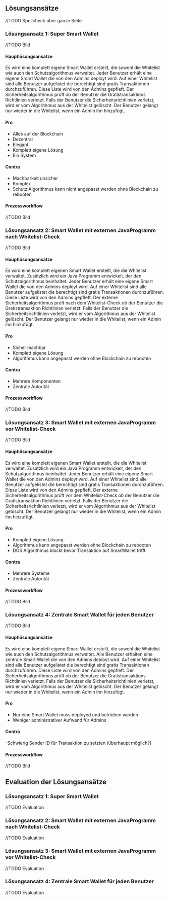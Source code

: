 ## Lösungsansätze 
//TODO Spellcheck über ganze Seite
### Lösungsansatz 1: Super Smart Wallet

//TODO Bild

#### Hauptlösungsansätze
Es wird eine komplett eigene Smart Wallet erstellt, die sowohl die Whitelist wie auch den Schutzalgorithmus verwaltet.
Jeder Benutzer erhält eine eigene Smart Wallet die von den Admins deployt wird.
Auf einer Whitelist sind alle Benutzer aufgelistet die berechtigt sind gratis Transaktionen durchzuführen. Diese Liste wird von den Admins gepfleft. Der Sicherheitsalgorithmus prüft ob der Benutzer die Gratistransaktions Richtlinien verletzt. Falls der Benutzer die Sicherheitsrichtlinien verletzt, wird er vom Algorithmus aus der Whitelist gelöscht. Der Benutzer gelangt nur wieder in die Whitelist, wenn ein Admin ihn hinzufügt.

#### Pro
- Alles auf der Blockchain
- Dezentral
- Elegant
- Komplett eigene Lösung
- Ein System
#### Contra
- Machbarkeit unsicher
- Komplex
- Schutz Algorithmus kann nicht angepasst werden ohne Blockchain zu rebooten


#### Prozessworkflow

//TODO Bild

### Lösungsansatz 2: Smart Wallet mit externen JavaProgramm nach Whitelist-Check
//TODO Bild
#### Hauptlösungsansätze
Es wird eine komplett eigenen Smart Wallet erstellt, die die Whitelist verwaltet. Zusätzlich wird ein Java Programm entwickelt, der den Schutzalgorithmus beinhaltet. 
Jeder Benutzer erhält eine eigene Smart Wallet die von den Admins deployt wird.
Auf einer Whitelist sind alle Benutzer aufgelistet die berechtigt sind gratis Transaktionen durchzuführen. Diese Liste wird von den Admins gepfleft.
Der externe Sicherheitsalgorithmus prüft nach dem Whitelist-Check ob der Benutzer die Gratistransaktion Richtlinien verletzt. Falls der Benutzer die Sicherheitsrichtlinien verletzt, wird er vom Algorithmus aus der Whitelist gelöscht. Der Benutzer gelangt nur wieder in die Whitelist, wenn ein Admin ihn hinzufügt.

#### Pro
- Sicher machbar
- Komplett eigene Lösung
- Algorithmus kann angepasst werden ohne Blockchain zu rebooten

#### Contra
- Mehrere Komponenten
- Zentrale Autorität

#### Prozessworkflow
//TODO Bild

### Lösungsansatz 3: Smart Wallet mit externen JavaProgramm vor Whitelist-Check
//TODO Bild
#### Hauptlösungsansätze
Es wird eine komplett eigenen Smart Wallet erstellt, die die Whitelist verwaltet. Zusätzlich wird ein Java Programm entwickelt, der den Schutzalgorithmus beinhaltet. 
Jeder Benutzer erhält eine eigene Smart Wallet die von den Admins deployt wird.
Auf einer Whitelist sind alle Benutzer aufgelistet die berechtigt sind gratis Transaktionen durchzuführen. Diese Liste wird von den Admins gepfleft.
Der externe Sicherheitsalgorithmus prüft vor dem Whitelist-Check ob der Benutzer die Gratistransaktion Richtlinien verletzt. Falls der Benutzer die Sicherheitsrichtlinien verletzt, wird er vom Algorithmus aus der Whitelist gelöscht. Der Benutzer gelangt nur wieder in die Whitelist, wenn ein Admin ihn hinzufügt.

#### Pro
- Komplett eigene Lösung
- Algorithmus kann angepasst werden ohne Blockchain zu rebooten
- DOS Algorithmus blockt bevor Transaktion auf SmartWallet trifft

#### Contra
- Mehrere Systeme
- Zentrale Autorität

#### Prozessworkflow
//TODO Bild

### Lösungsansatz 4: Zentrale Smart Wallet für jeden Benutzer
//TODO Bild
#### Hauptlösungsansätze
Es wird eine komplett eigene Smart Wallet erstellt, die sowohl die Whitelist wie auch den Schutzalgorithmus verwaltet.
Alle Benutzer erhalten eine zentrale Smart Wallet die von den Admins deployt wird.
Auf einer Whitelist sind alle Benutzer aufgelistet die berechtigt sind gratis Transaktionen durchzuführen. Diese Liste wird von den Admins gepfleft. Der Sicherheitsalgorithmus prüft ob der Benutzer die Gratistransaktions Richtlinien verletzt. Falls der Benutzer die Sicherheitsrichtlinien verletzt, wird er vom Algorithmus aus der Whitelist gelöscht. Der Benutzer gelangt nur wieder in die Whitelist, wenn ein Admin ihn hinzufügt.
#### Pro
- Nur eine Smart Wallet muss deployed und betrieben werden 
- Weniger administrativer Aufwand für Admins

#### Contra
-Schwierig Sender ID für Transaktion zu setzten (überhaupt möglich?)

#### Prozessworkflow
//TODO Bild



## Evaluation der Lösungsansätze
### Lösungsansatz 1: Super Smart Wallet
//TODO Evaluation
### Lösungsansatz 2: Smart Wallet mit externen JavaProgramm nach Whitelist-Check
//TODO Evaluation
### Lösungsansatz 3: Smart Wallet mit externen JavaProgramm vor Whitelist-Check
//TODO Evaluation
### Lösungsansatz 4: Zentrale Smart Wallet für jeden Benutzer
//TODO Evaluation


